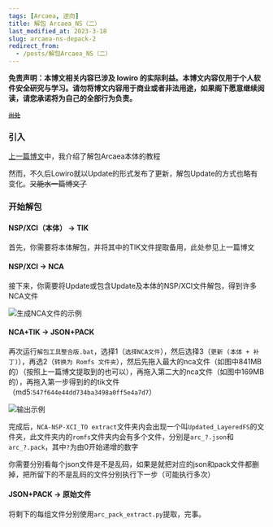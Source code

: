 ```yaml
---
tags: [Arcaea, 逆向]
title: 解包 Arcaea_NS（二）
last_modified_at: 2023-3-18
slug: arcaea-ns-depack-2
redirect_from: 
  - /posts/解包Arcaea_NS（二）
---
```


**免责声明：本博文相关内容已涉及 lowiro 的实际利益。本博文内容仅用于个人软件安全研究与学习。请勿将博文内容用于商业或者非法用途，如果阁下愿意继续阅读，请您承诺将为自己的全部行为负责。**

<small><del>[出处](https://wlt.tql.moe)</del></small>

### 引入

[上一篇博文](posts/如何解包Arcaea_NS)中，我介绍了解包Arcaea本体的教程

然而，不久后Lowiro就以Update的形式发布了更新，解包Update的方式也略有变化。<del>又能水一篇博文了</del>

### 开始解包

#### NSP/XCI（本体） -> TIK

首先，你需要将本体解包，并将其中的TIK文件提取备用，此处参见上一篇博文

#### NSP/XCI -> NCA

接下来，你需要将Update或包含Update及本体的NSP/XCI文件解包，得到许多NCA文件

![生成NCA文件的示例](https://i.loli.net/2021/11/06/vwoPJGrhngUxqaA.png)

#### NCA+TIK -> JSON+PACK

再次运行`解包工具整合版.bat`，选择1（`选择NCA文件`），然后选择3（`更新 (本体 + 补丁)`），再选2（`转换为 Romfs 文件夹`），然后先拖入最大的nca文件（如图中841MB的）（按照上一篇博文提取到的也可以），再拖入第二大的nca文件（如图中169MB的），再拖入第一步得到的的tik文件（md5:`547f644e44dd734ba3498a0ff5e4a7d7`）

![输出示例](https://i.loli.net/2021/11/06/nBTIgmAhQitusFY.png)

完成后，`NCA-NSP-XCI_TO extract`文件夹内会出现一个叫`Updated_LayeredFS`的文件夹，此文件夹内的`romfs`文件夹内会有多个文件，分别是`arc_?.json`和`arc_?.pack`，其中`?`为由0开始递增的数字

你需要分别看每个json文件是不是乱码，如果是就把对应的json和pack文件都删掉，把所留下的不是乱码的文件分别执行下一步（可能执行多次）

#### JSON+PACK -> 原始文件

将剩下的每组文件分别使用`arc_pack_extract.py`提取，完事。
